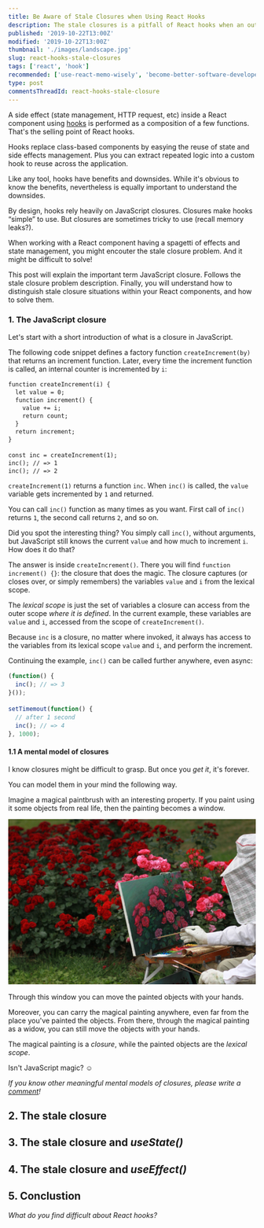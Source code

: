 ```yaml
---
title: Be Aware of Stale Closures when Using React Hooks
description: The stale closures is a pitfall of React hooks when an outdated variable is captured by a closure.
published: '2019-10-22T13:00Z'
modified: '2019-10-22T13:00Z'
thumbnail: './images/landscape.jpg'
slug: react-hooks-stale-closures
tags: ['react', 'hook']
recommended: ['use-react-memo-wisely', 'become-better-software-developer-digging-climbing']
type: post
commentsThreadId: react-hooks-stale-closure
---
```


A side effect (state management, HTTP request, etc) inside a React component using [hooks](https://reactjs.org/docs/hooks-reference.html) is performed as a composition of a few functions. That's the selling point of React hooks.   

Hooks replace class-based components by easying the reuse of state and side effects management. Plus you can extract repeated logic into a custom hook to reuse across the application.  

Like any tool, hooks have benefits and downsides. While it's obvious to know the benefits, nevertheless is equally important to understand the downsides. 

By design, hooks rely heavily on JavaScript closures. Closures make hooks “simple” to use. But closures are sometimes tricky to use (recall memory leaks?). 

When working with a React component having a spagetti of effects and state management, you might encouter the stale closure problem. And it might be difficult to solve!

This post will explain the important term JavaScript closure. Follows the stale closure problem description. Finally, you will understand how to distinguish stale closure situations within your React components, and how to solve them.  

### 1. The JavaScript closure

Let's start with a short introduction of what is a closure in JavaScript.  

The following code snippet defines a factory function `createIncrement(by)` that returns an increment function. Later, every time the increment function is called, an internal counter is incremented by `i`:

```javascript{3-6,11-12}
function createIncrement(i) {
  let value = 0;
  function increment() {
    value += i;
    return count;
  }
  return increment;
}

const inc = createIncrement(1);
inc(); // => 1
inc(); // => 2
```

`createIncrement(1)` returns a function `inc`. When `inc()` is called, the `value` variable gets incremented by `1` and returned.  

You can call `inc()` function as many times as you want. First call of `inc()` returns `1`, the second call returns `2`, and so on.  

Did you spot the interesting thing? You simply call `inc()`, without arguments, but JavaScript still knows the current `value` and how much to increment `i`. How does it do that? 

The answer is inside `createIncrement()`. There you will find `function increment() {}`: the closure that does the magic. The closure captures (or closes over, or simply remembers) the variables `value` and `i` from the lexical scope.  

The *lexical scope* is just the set of variables a closure can access from the outer scope *where it is defined*. In the current example, these variables are `value` and `i`, accessed from the scope of `createIncrement()`.  

Because `inc` is a closure, no matter where invoked, it always has access to the variables from its lexical scope `value` and `i`, and perform the increment.  

Continuing the example, `inc()` can be called further anywhere, even async:  
```javascript
(function() {
  inc(); // => 3
}());

setTimemout(function() {
  // after 1 second
  inc(); // => 4
}, 1000);
```

#### 1.1 A mental model of closures

I know closures might be difficult to grasp. But once you *get it*, it's forever. 

You can model them in your mind the following way. 

Imagine a magical paintbrush with an interesting property. If you paint using it some objects from real life, then the painting becomes a window.  

![Painting as a model of JavaScript closures](./images/rose.jpg)

Through this window you can move the painted objects with your hands.  

Moreover, you can carry the magical painting anywhere, even far from the place you've painted the objects. From there, through the magical painting as a widow, you can still move the objects with your hands.  

The magical painting is a *closure*, while the painted objects are the *lexical scope*.  

Isn't JavaScript magic? &#x263a;

*If you know other meaningful mental models of closures, please write a [comment](#disqus_thread)!*

## 2. The stale closure

## 3. The stale closure and *useState()*

## 4. The stale closure and *useEffect()*

## 5. Conclustion


*What do you find difficult about React hooks?*